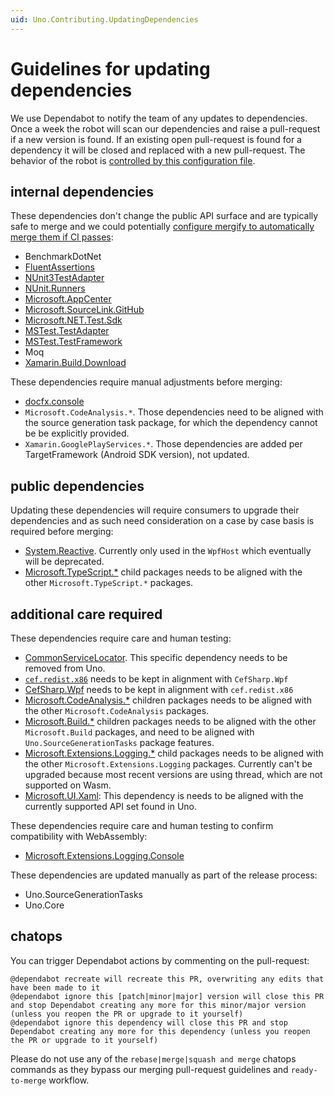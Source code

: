 ```yaml
---
uid: Uno.Contributing.UpdatingDependencies
---
```


# Guidelines for updating dependencies

We use Dependabot to notify the team of any updates to dependencies. Once a week the robot will scan our dependencies and raise a pull-request if a new version is found. If an existing open pull-request is found for a dependency it will be closed and replaced with a new pull-request. The behavior of the robot is [controlled by this configuration file](https://github.com/unoplatform/Uno/blob/master/.dependabot/config.yml).

## internal dependencies

These dependencies don't change the public API surface and are typically safe to merge and we could potentially [configure mergify to automatically merge them if CI passes](https://medium.com/mergify/merging-bots-pull-requests-automatically-548ed0b4a424):

- BenchmarkDotNet
- [FluentAssertions](https://github.com/unoplatform/uno/pull/1196)
- [NUnit3TestAdapter](https://github.com/unoplatform/uno/pull/1455)
- [NUnit.Runners](https://github.com/unoplatform/uno/pull/1122)
- [Microsoft.AppCenter](https://github.com/unoplatform/uno/pull/1175)
- [Microsoft.SourceLink.GitHub](https://github.com/unoplatform/uno/pull/1204)
- [Microsoft.NET.Test.Sdk](https://github.com/unoplatform/uno/pull/1203)
- [MSTest.TestAdapter](https://github.com/unoplatform/uno/pull/1126)
- [MSTest.TestFramework](https://github.com/unoplatform/uno/pull/1128)
- Moq
- [Xamarin.Build.Download](https://github.com/unoplatform/uno/pull/1123)

These dependencies require manual adjustments before merging:

- [docfx.console](https://github.com/unoplatform/Uno/pull/1082/commits/c222caf8c23b35e19f6b33cd624cbfa714250bfe)
- `Microsoft.CodeAnalysis.*`. Those dependencies need to be aligned with the source generation task package, for which the dependency cannot be be explicitly provided.
- `Xamarin.GooglePlayServices.*`. Those dependencies are added per TargetFramework (Android SDK version), not updated.

## public dependencies

Updating these dependencies will require consumers to upgrade their dependencies and as such need consideration on a case by case basis is required before merging:

- [System.Reactive](https://github.com/unoplatform/uno/pull/1170#pullrequestreview-256670600). Currently only used in the `WpfHost` which eventually will be deprecated.
- [Microsoft.TypeScript.*](https://github.com/unoplatform/uno/pull/1129) child packages needs to be aligned with the other `Microsoft.TypeScript.*` packages.

## additional care required

These dependencies require care and human testing:

- [CommonServiceLocator](https://github.com/unoplatform/uno/pull/1174#issuecomment-507659717). This specific dependency needs to be removed from Uno.
- [`cef.redist.x86`](https://github.com/unoplatform/uno/pull/1173#issuecomment-507662267) needs to be kept in alignment with `CefSharp.Wpf`
- [CefSharp.Wpf](https://github.com/unoplatform/uno/pull/1173#issuecomment-507662267) needs to be kept in alignment with `cef.redist.x86`
- [Microsoft.CodeAnalysis.*](https://github.com/unoplatform/uno/pull/1169) children packages needs to be aligned with the other `Microsoft.CodeAnalysis` packages.
- [Microsoft.Build.*](https://github.com/unoplatform/uno/pull/1169) children packages needs to be aligned with the other `Microsoft.Build` packages, and need to be aligned with `Uno.SourceGenerationTasks` package features.
- [Microsoft.Extensions.Logging.*](https://github.com/unoplatform/uno/pull/1108/files#r300432589) child packages needs to be aligned with the other `Microsoft.Extensions.Logging` packages. Currently can't be upgraded because most recent versions are using thread, which are not supported on Wasm.
- [Microsoft.UI.Xaml](https://github.com/unoplatform/uno/pull/1503): This dependency is needs to be aligned with the currently supported API set found in Uno.

These dependencies require care and human testing to confirm compatibility with WebAssembly:

- [Microsoft.Extensions.Logging.Console](https://github.com/unoplatform/Uno/pull/894#issuecomment-495046929)

These dependencies are updated manually as part of the release process:

- Uno.SourceGenerationTasks
- Uno.Core

## chatops

You can trigger Dependabot actions by commenting on the pull-request:

```
@dependabot recreate will recreate this PR, overwriting any edits that have been made to it
@dependabot ignore this [patch|minor|major] version will close this PR and stop Dependabot creating any more for this minor/major version (unless you reopen the PR or upgrade to it yourself)
@dependabot ignore this dependency will close this PR and stop Dependabot creating any more for this dependency (unless you reopen the PR or upgrade to it yourself)
```

Please do not use any of the `rebase|merge|squash and merge` chatops commands as they bypass our merging pull-request guidelines and `ready-to-merge` workflow.
